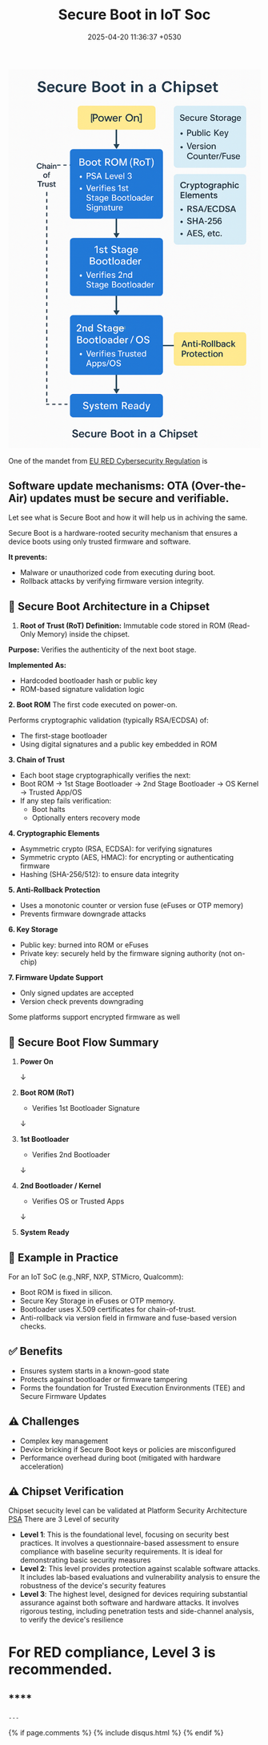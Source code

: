 ﻿---
layout: post
comments: true
IDENTIFIER: HCI 
title:  "Secure Boot in  IoT  Soc"
description: Secure Boot | Immutable Boot |Red| IoT| Security|SoC
date:   2025-04-20 11:36:37 +0530
categories: IoT
---
<img alt='Secure Boot' src='/assets/SecureBoot.png'>

One of the mandet from [EU RED Cybersecurity Regulation](https://eur-lex.europa.eu/legal-content/EN/TXT/?uri=CELEX%3A32022R030)
is 
## Software update mechanisms: OTA (Over-the-Air) updates must be secure and verifiable.
Let see what is Secure Boot and how it will help us in achiving the same.

Secure Boot is a hardware-rooted security mechanism that ensures a device boots using only trusted firmware and software.

**It prevents:**
- Malware or unauthorized code from executing during boot.
- Rollback attacks by verifying firmware version integrity.

## **🧠 Secure Boot Architecture in a Chipset**
1. **Root of Trust (RoT) Definition:** Immutable code stored in ROM (Read-Only Memory) inside the chipset.

**Purpose:** Verifies the authenticity of the next boot stage.

**Implemented As:**

- Hardcoded bootloader hash or public key
- ROM-based signature validation logic

**2. Boot ROM**
The first code executed on power-on.

Performs cryptographic validation (typically RSA/ECDSA) of:
- The first-stage bootloader
- Using digital signatures and a public key embedded in ROM

**3. Chain of Trust**
- Each boot stage cryptographically verifies the next:
- Boot ROM → 1st Stage Bootloader → 2nd Stage Bootloader → OS Kernel → Trusted App/OS
- If any step fails verification:
  - Boot halts
  - Optionally enters recovery mode

**4. Cryptographic Elements**
- Asymmetric crypto (RSA, ECDSA): for verifying signatures
- Symmetric crypto (AES, HMAC): for encrypting or authenticating firmware
- Hashing (SHA-256/512): to ensure data integrity

**5. Anti-Rollback Protection**
- Uses a monotonic counter or version fuse (eFuses or OTP memory)
- Prevents firmware downgrade attacks

**6. Key Storage**
- Public key: burned into ROM or eFuses
- Private key: securely held by the firmware signing authority (not on-chip)

**7. Firmware Update Support**
- Only signed updates are accepted
- Version check prevents downgrading

Some platforms support encrypted firmware as well

## **🔄 Secure Boot Flow Summary**

1. **Power On**

   ↓
2. **Boot ROM (RoT)**
   - Verifies 1st Bootloader Signature

   ↓
3. **1st Bootloader**
   - Verifies 2nd Bootloader

   ↓
4. **2nd Bootloader / Kernel**
   - Verifies OS or Trusted Apps

   ↓
5. **System Ready**

## **🔧 Example in Practice**
For an IoT SoC (e.g.,NRF, NXP, STMicro, Qualcomm):
- Boot ROM is fixed in silicon.
- Secure Key Storage in eFuses or OTP memory.
- Bootloader uses X.509 certificates for chain-of-trust.
- Anti-rollback via version field in firmware and fuse-based version checks.

## **✅ Benefits**
- Ensures system starts in a known-good state
- Protects against bootloader or firmware tampering
- Forms the foundation for Trusted Execution Environments (TEE) and Secure Firmware Updates

## **⚠️ Challenges**
- Complex key management
- Device bricking if Secure Boot keys or policies are misconfigured
- Performance overhead during boot (mitigated with hardware acceleration)
## **⚠️ Chipset Verification**

Chipset secucity level can be validated at Platform Security Architecture [PSA](https://www.psacertified.org/)
There are 3 Level of security
- **Level 1**: This is the foundational level, focusing on security best practices. It involves a questionnaire-based assessment to ensure compliance with baseline security requirements. It is ideal for demonstrating basic security measures
- **Level 2**: This level provides protection against scalable software attacks. It includes lab-based evaluations and vulnerability analysis to ensure the robustness of the device's security features
- **Level 3**: The highest level, designed for devices requiring substantial assurance against both software and hardware attacks. It involves rigorous testing, including penetration tests and side-channel analysis, to verify the device's resilience

# For RED compliance, Level 3 is recommended.	

##  ****

	---

{% if page.comments %} {% include disqus.html %} {% endif %}
